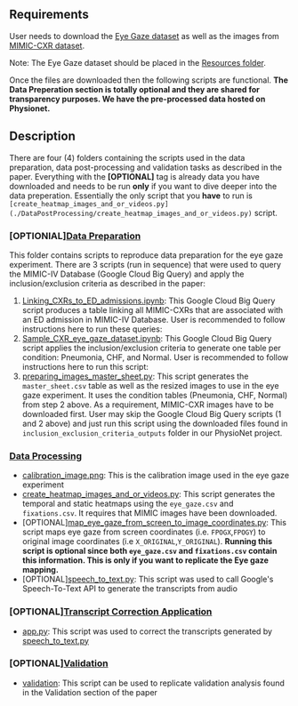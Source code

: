
## Requirements
User needs to download the [Eye Gaze dataset](https://physionet.org/content/egd-cxr/1.0.0/) as well as the images from [MIMIC-CXR dataset](https://doi.org/10.13026/C2JT1Q). 

Note: The Eye Gaze dataset should be placed in the [Resources folder](../Resources). 

Once the files are downloaded then the following scripts are functional. **The Data Preperation section is totally optional and they are shared for transparency purposes. We have the pre-processed data hosted on Physionet.** 

## Description
There are four (4) folders containing the scripts used in the data preparation, data post-processing and validation tasks as described in the paper. Everything with the **[OPTIONAL]** tag is already data you have downloaded and needs to be run **only** if you want to dive deeper into the data preperation. Essentially the only script that you **have** to run is `[create_heatmap_images_and_or_videos.py](./DataPostProcessing/create_heatmap_images_and_or_videos.py)` script. 

### [OPTIONIAL][Data Preparation](./DataPreparation) 
This folder contains scripts to reproduce data preparation for the eye gaze experiment.  There are 3 scripts (run in sequence) that were used to query the MIMIC-IV Database (Google Cloud Big Query) and apply the inclusion/exclusion criteria as described in the paper:
1. [Linking_CXRs_to_ED_admissions.ipynb](DataPreparation/Linking_CXRs_to_ED_admissions.ipynb): This Google Cloud Big Query script produces a table linking all MIMIC-CXRs that are associated with an ED admission in MIMIC-IV Database. User is recommended to follow instructions here to run these queries:
2. [Sample_CXR_eye_gaze_dataset.ipynb](DataPreparation/Sample_CXR_eye_gaze_dataset.ipynb): This Google Cloud Big Query script applies the inclusion/exclusion criteria to generate one table per condition: Pneumonia, CHF, and Normal. User is recommended to follow instructions here to run this script: 
3. [preparing_images_master_sheet.py](DataPreparation/image_preparation.py): This script generates the `master_sheet.csv` table as well as the resized images to use in the eye gaze experiment. It uses the condition tables (Pneumonia, CHF, Normal) from step 2 above. As a requirement, MIMIC-CXR images have to be downloaded first. User may skip the Google Cloud Big Query scripts (1 and 2 above) and just run this script using the downloaded files found in `inclusion_exclusion_criteria_outputs` folder in our PhysioNet project. 

### [Data Processing](./DataPostProcessing)
- [calibration_image.png](./DataPostProcessing/calibration_image.png): This is the calibration image used in the eye gaze experiment
- [create_heatmap_images_and_or_videos.py](./DataPostProcessing/create_heatmap_images_and_or_videos.py): This script generates the temporal and static heatmaps using the `eye_gaze.csv` and `fixations.csv`. It requires that MIMIC images have been downloaded.
- [OPTIONAL][map_eye_gaze_from_screen_to_image_coordinates.py](./DataPostProcessing/map_eye_gaze_from_screen_to_image_coordinates.py): This script maps eye gaze from screen coordinates (i.e. `FPOGX`,`FPOGY`) to original image coordinates (i.e `X_ORIGINAL`,`Y_ORIGINAL`). **Running this script is optional since both `eye_gaze.csv` and `fixations.csv` contain this information. This is only if you want to replicate the Eye gaze mapping.** 
- [OPTIONAL][speech_to_text.py](./DataPostProcessing/speech_to_text.py): This script was used to call Google's Speech-To-Text API to generate the transcripts from audio

### [OPTIONAL][Transcript Correction Application](./TranscriptCorrectionApplication)
- [app.py](./TranscriptCorrectionApplication/app.py): This script was used to correct the transcripts generated by [speech_to_text.py](./DataPostProcessing/speech_to_text.py)

### [OPTIONAL][Validation](./Validation)
- [validation](./Validation/validation.py): This script can be used to replicate validation analysis found in the Validation section of the paper
